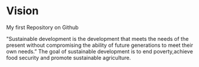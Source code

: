 # Vision
My first Repository on Github

"Sustainable development is the development that meets the needs of the present without compromising the ability of future generations to meet their own needs.” 
The goal of sustainable development is to end poverty,achieve food security and promote sustainable agriculture.
